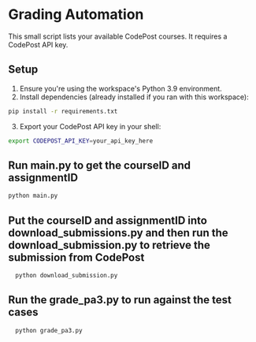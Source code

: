 # Grading Automation

This small script lists your available CodePost courses. It requires a CodePost API key.

## Setup

1. Ensure you're using the workspace's Python 3.9 environment.
2. Install dependencies (already installed if you ran with this workspace):

```bash
pip install -r requirements.txt
```

3. Export your CodePost API key in your shell:

```bash
export CODEPOST_API_KEY=your_api_key_here
```

## Run main.py to get the courseID and assignmentID

```bash
python main.py
```

## Put the courseID and assignmentID into download_submissions.py and then run the download_submission.py to retrieve the submission from CodePost
```bash
  python download_submission.py
```
## Run the grade_pa3.py to run against the test cases
```bash
  python grade_pa3.py
```
